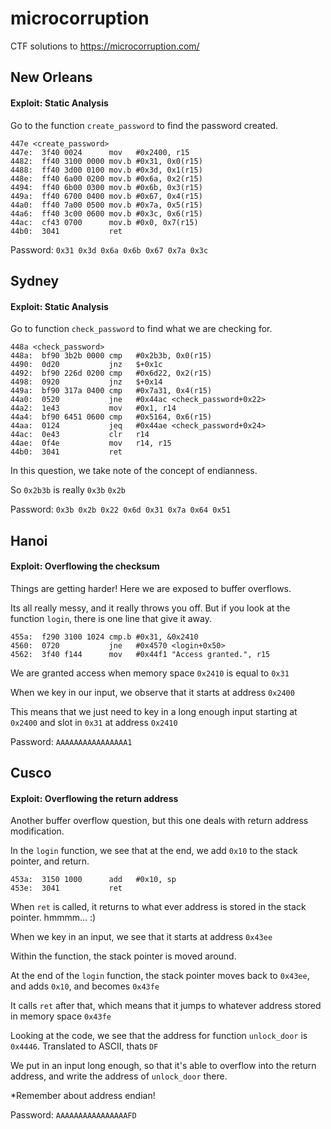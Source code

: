 # microcorruption
CTF solutions to https://microcorruption.com/

## New Orleans

#### Exploit: Static Analysis

Go to the function `create_password` to find the password created.

```
447e <create_password>
447e:  3f40 0024      mov	#0x2400, r15
4482:  ff40 3100 0000 mov.b	#0x31, 0x0(r15)
4488:  ff40 3d00 0100 mov.b	#0x3d, 0x1(r15)
448e:  ff40 6a00 0200 mov.b	#0x6a, 0x2(r15)
4494:  ff40 6b00 0300 mov.b	#0x6b, 0x3(r15)
449a:  ff40 6700 0400 mov.b	#0x67, 0x4(r15)
44a0:  ff40 7a00 0500 mov.b	#0x7a, 0x5(r15)
44a6:  ff40 3c00 0600 mov.b	#0x3c, 0x6(r15)
44ac:  cf43 0700      mov.b	#0x0, 0x7(r15)
44b0:  3041           ret
```

Password: `0x31 0x3d 0x6a 0x6b 0x67 0x7a 0x3c`

## Sydney

#### Exploit: Static Analysis

Go to function `check_password` to find what we are checking for.

```
448a <check_password>
448a:  bf90 3b2b 0000 cmp	#0x2b3b, 0x0(r15)
4490:  0d20           jnz	$+0x1c
4492:  bf90 226d 0200 cmp	#0x6d22, 0x2(r15)
4498:  0920           jnz	$+0x14
449a:  bf90 317a 0400 cmp	#0x7a31, 0x4(r15)
44a0:  0520           jne	#0x44ac <check_password+0x22>
44a2:  1e43           mov	#0x1, r14
44a4:  bf90 6451 0600 cmp	#0x5164, 0x6(r15)
44aa:  0124           jeq	#0x44ae <check_password+0x24>
44ac:  0e43           clr	r14
44ae:  0f4e           mov	r14, r15
44b0:  3041           ret
```

In this question, we take note of the concept of endianness.

So `0x2b3b` is really `0x3b` `0x2b`

Password: `0x3b 0x2b 0x22 0x6d 0x31 0x7a 0x64 0x51`

## Hanoi

#### Exploit: Overflowing the checksum

Things are getting harder! Here we are exposed to buffer overflows.

Its all really messy, and it really throws you off. But if you look at the function `login`, there is one line that give it away.

```
455a:  f290 3100 1024 cmp.b	#0x31, &0x2410
4560:  0720           jne	#0x4570 <login+0x50>
4562:  3f40 f144      mov	#0x44f1 "Access granted.", r15
```

We are granted access when memory space `0x2410` is equal to `0x31`

When we key in our input, we observe that it starts at address `0x2400`

This means that we just need to key in a long enough input starting at `0x2400` and slot in `0x31` at address `0x2410`

Password: `AAAAAAAAAAAAAAAA1`

## Cusco

#### Exploit: Overflowing the return address

Another buffer overflow question, but this one deals with return address modification.

In the `login` function, we see that at the end, we add `0x10` to the stack pointer, and return.

```
453a:  3150 1000      add	#0x10, sp
453e:  3041           ret
```

When `ret` is called, it returns to what ever address is stored in the stack pointer. hmmmm... :)

When we key in an input, we see that it starts at address `0x43ee`

Within the function, the stack pointer is moved around.

At the end of the `login` function, the stack pointer moves back to `0x43ee`, and adds `0x10`, and becomes `0x43fe`

It calls `ret` after that, which means that it jumps to whatever address stored in memory space `0x43fe`

Looking at the code, we see that the address for function `unlock_door` is `0x4446`. Translated to ASCII, thats `DF`

We put in an input long enough, so that it's able to overflow into the return address, and write the address of `unlock_door` there.

*Remember about address endian!

Password: `AAAAAAAAAAAAAAAAFD`
